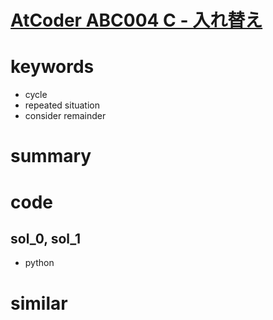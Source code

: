 # [AtCoder ABC004 C - 入れ替え](https://atcoder.jp/contests/abc004/tasks/abc004_3)


# keywords 
- cycle
- repeated situation
- consider remainder


# summary


# code 
## sol_0, sol_1
- python


# similar
